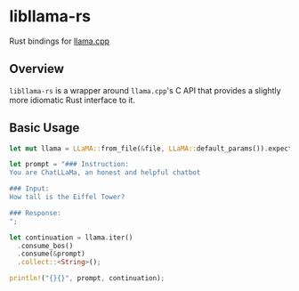 # libllama-rs

Rust bindings for [llama.cpp](https://github.com/ggerganov/llama.cpp)

## Overview

`libllama-rs` is a wrapper around `llama.cpp`'s C API that provides a slightly more idiomatic Rust interface to it.

## Basic Usage

```rust
let mut llama = LLaMA::from_file(&file, LLaMA::default_params()).expect("Failed to load model");

let prompt = "### Instruction:
You are ChatLLaMa, an honest and helpful chatbot

### Input:
How tall is the Eiffel Tower?

### Response:
";

let continuation = llama.iter()
  .consume_bos()
  .consume(&prompt)
  .collect::<String>();

println!("{}{}", prompt, continuation);
```
